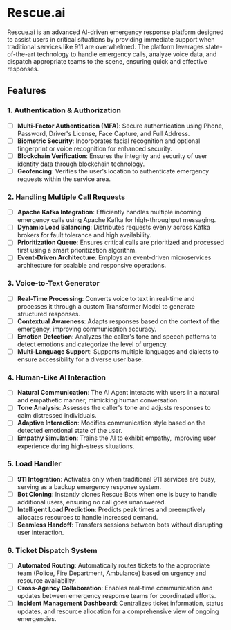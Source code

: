 # Rescue.ai

Rescue.ai is an advanced AI-driven emergency response platform designed to assist users in critical situations by providing immediate support when traditional services like 911 are overwhelmed. The platform leverages state-of-the-art technology to handle emergency calls, analyze voice data, and dispatch appropriate teams to the scene, ensuring quick and effective responses.

## Features

### 1. Authentication & Authorization
- [ ] **Multi-Factor Authentication (MFA)**: Secure authentication using Phone, Password, Driver's License, Face Capture, and Full Address.
- [ ] **Biometric Security**: Incorporates facial recognition and optional fingerprint or voice recognition for enhanced security.
- [ ] **Blockchain Verification**: Ensures the integrity and security of user identity data through blockchain technology.
- [ ] **Geofencing**: Verifies the user’s location to authenticate emergency requests within the service area.

### 2. Handling Multiple Call Requests
- [ ] **Apache Kafka Integration**: Efficiently handles multiple incoming emergency calls using Apache Kafka for high-throughput messaging.
- [ ] **Dynamic Load Balancing**: Distributes requests evenly across Kafka brokers for fault tolerance and high availability.
- [ ] **Prioritization Queue**: Ensures critical calls are prioritized and processed first using a smart prioritization algorithm.
- [ ] **Event-Driven Architecture**: Employs an event-driven microservices architecture for scalable and responsive operations.

### 3. Voice-to-Text Generator
- [ ] **Real-Time Processing**: Converts voice to text in real-time and processes it through a custom Transformer Model to generate structured responses.
- [ ] **Contextual Awareness**: Adapts responses based on the context of the emergency, improving communication accuracy.
- [ ] **Emotion Detection**: Analyzes the caller's tone and speech patterns to detect emotions and categorize the level of urgency.
- [ ] **Multi-Language Support**: Supports multiple languages and dialects to ensure accessibility for a diverse user base.

### 4. Human-Like AI Interaction
- [ ] **Natural Communication**: The AI Agent interacts with users in a natural and empathetic manner, mimicking human conversation.
- [ ] **Tone Analysis**: Assesses the caller's tone and adjusts responses to calm distressed individuals.
- [ ] **Adaptive Interaction**: Modifies communication style based on the detected emotional state of the user.
- [ ] **Empathy Simulation**: Trains the AI to exhibit empathy, improving user experience during high-stress situations.

### 5. Load Handler
- [ ] **911 Integration**: Activates only when traditional 911 services are busy, serving as a backup emergency response system.
- [ ] **Bot Cloning**: Instantly clones Rescue Bots when one is busy to handle additional users, ensuring no call goes unanswered.
- [ ] **Intelligent Load Prediction**: Predicts peak times and preemptively allocates resources to handle increased demand.
- [ ] **Seamless Handoff**: Transfers sessions between bots without disrupting user interaction.

### 6. Ticket Dispatch System
- [ ] **Automated Routing**: Automatically routes tickets to the appropriate team (Police, Fire Department, Ambulance) based on urgency and resource availability.
- [ ] **Cross-Agency Collaboration**: Enables real-time communication and updates between emergency response teams for coordinated efforts.
- [ ] **Incident Management Dashboard**: Centralizes ticket information, status updates, and resource allocation for a comprehensive view of ongoing emergencies.